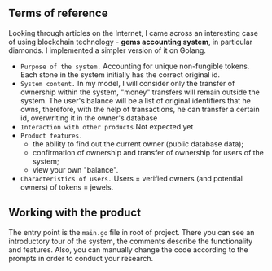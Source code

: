 ## Terms of reference

Looking through articles on the Internet, I came across an interesting case of using blockchain technology - __gems accounting system__, in particular diamonds.
I implemented a simpler version of it on Golang.

* `Purpose of the system.` Accounting for unique non-fungible tokens. Each stone in the system initially has the correct original id.
* `System content.` In my model, I will consider only the transfer of ownership within the system, "money" transfers will remain outside the system. The user's balance will be a list of original identifiers that he owns, therefore, with the help of transactions, he can transfer a certain id, overwriting it in the owner's database
* `Interaction with other products` Not expected yet
* `Product features.`
  * the ability to find out the current owner (public database data);
  * confirmation of ownership and transfer of ownership for users of the system;
  * view your own "balance".
* `Characteristics of users.` Users = verified owners (and potential owners) of tokens = jewels.

## Working with the product

The entry point is the `main.go` file in root of project.
There you can see an introductory tour of the system, the comments describe the functionality and features. Also, you can manually change the code according to the prompts in order to conduct your research.